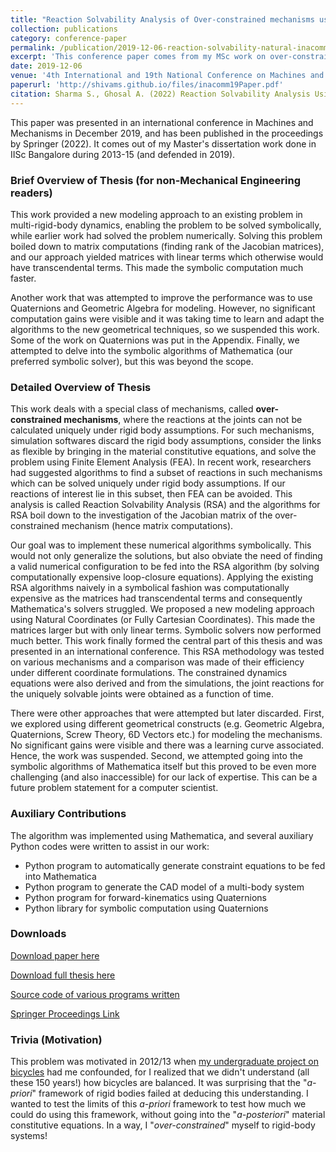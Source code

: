 ```yaml
---
title: "Reaction Solvability Analysis of Over-constrained mechanisms using Natural Coordinates"
collection: publications
category: conference-paper
permalink: /publication/2019-12-06-reaction-solvability-natural-inacommm
excerpt: 'This conference paper comes from my MSc work on over-constrained mechanisms'
date: 2019-12-06
venue: '4th International and 19th National Conference on Machines and Mechanisms (iNaCoMM 2019)'
paperurl: 'http://shivams.github.io/files/inacomm19Paper.pdf'
citation: Sharma S., Ghosal A. (2022) Reaction Solvability Analysis Using Natural Coordinates. In: Kumar R., Chauhan V.S., Talha M., Pathak H. (eds) Machines, Mechanism and Robotics. Lecture Notes in Mechanical Engineering. Springer, Singapore. https://doi.org/10.1007/978-981-16-0550-5_94 
---
```

This paper was presented in an international conference in Machines and Mechanisms in December 2019, and has been published in the proceedings by Springer (2022). It comes out of my Master's dissertation work done in IISc Bangalore during 2013-15 (and defended in 2019).

### Brief Overview of Thesis (for non-Mechanical Engineering readers)

This work provided a new modeling approach to an existing problem in multi-rigid-body dynamics, enabling the problem to be solved symbolically, while earlier work had solved the problem numerically. Solving this problem boiled down to matrix computations (finding rank of the Jacobian matrices), and our approach yielded matrices with linear terms which otherwise would have transcendental terms. This made the symbolic computation much faster.

Another work that was attempted to improve the performance was to use Quaternions and Geometric Algebra for modeling. However, no significant computation gains were visible and it was taking time to learn and adapt the algorithms to the new geometrical techniques, so we suspended this work. Some of the work on Quaternions was put in the Appendix. Finally, we attempted to delve into the symbolic algorithms of Mathematica (our preferred symbolic solver), but this was beyond the scope.

### Detailed Overview of Thesis 

This work deals with a special class of mechanisms, called **over-constrained mechanisms**, where the reactions at the joints can not be calculated uniquely under rigid body assumptions. For such mechanisms, simulation softwares discard the rigid body assumptions, consider the links as flexible by bringing in the material constitutive equations, and solve the problem using Finite Element Analysis (FEA). In recent work, researchers had suggested algorithms to find a subset of reactions in such mechanisms which can be solved uniquely under rigid body assumptions. If our reactions of interest lie in this subset, then FEA can be avoided. This analysis is called Reaction Solvability Analysis (RSA) and the algorithms for RSA boil down to the investigation of the Jacobian matrix of the over-constrained mechanism (hence matrix computations).

Our goal was to implement these numerical algorithms symbolically. This would not only generalize the solutions, but also obviate the need of finding a valid numerical configuration to be fed into the RSA algorithm (by solving computationally expensive loop-closure equations). Applying the existing RSA algorithms naively in a symbolical fashion was computationally expensive as the matrices had transcendental terms and consequently Mathematica's solvers struggled. We proposed a new modeling approach using Natural Coordinates (or Fully Cartesian Coordinates). This made the matrices larger but with only linear terms. Symbolic solvers now performed much better. This work finally formed the central part of this thesis and was presented in an international conference. This RSA methodology was tested on various mechanisms and a comparison was made of their efficiency under different coordinate formulations. The constrained dynamics equations were also derived and from the simulations, the joint reactions for the uniquely solvable joints were obtained as a function of time.

There were other approaches that were attempted but later discarded. First, we explored using different geometrical constructs (e.g. Geometric Algebra, Quaternions, Screw Theory, 6D Vectors etc.) for modeling the mechanisms. No significant gains were visible and there was a learning curve associated. Hence, the work was suspended. Second, we attempted going into the symbolic algorithms of Mathematica itself but this proved to be even more challenging (and also inaccessible) for our lack of expertise. This can be a future problem statement for a computer scientist. 

### Auxiliary Contributions

The algorithm was implemented using Mathematica, and several auxiliary Python codes were written to assist in our work:

* Python program to automatically generate constraint equations to be fed into Mathematica
* Python program to generate the CAD model of a multi-body system
* Python program for forward-kinematics using Quaternions
* Python library for symbolic computation using Quaternions

### Downloads

[Download paper here](../files/inacomm19Paper.pdf)

[Download full thesis here](../files/thesis.pdf)

[Source code of various programs written](https://github.com/shivams/iisc-masters-thesis-codes/)

[Springer Proceedings Link](https://link.springer.com/chapter/10.1007/978-981-16-0550-5_94)

### Trivia (Motivation)

This problem was motivated in 2012/13 when [my undergraduate project on bicycles](/projects/2012-tire-inflation-bicycle/) had me confounded, for I realized that we didn't understand (all these 150 years!) how bicycles are balanced. It was surprising that the "*a-priori*" framework of rigid bodies failed at deducing this understanding. I wanted to test the limits of this *a-priori* framework to test how much we could do using this framework, without going into the "*a-posteriori*" material constitutive equations. In a way, I "*over-constrained*" myself to rigid-body systems!
